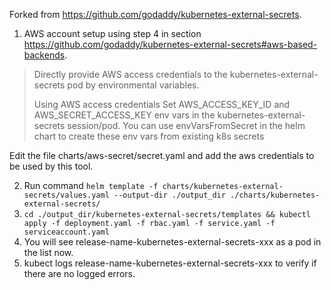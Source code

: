  Forked from https://github.com/godaddy/kubernetes-external-secrets. 

 1. AWS account setup using step 4 in section https://github.com/godaddy/kubernetes-external-secrets#aws-based-backends. 
 > Directly provide AWS access credentials to the
> kubernetes-external-secrets pod by environmental variables.
> 
> Using AWS access credentials Set AWS_ACCESS_KEY_ID and
> AWS_SECRET_ACCESS_KEY env vars in the kubernetes-external-secrets
> session/pod. You can use envVarsFromSecret in the helm chart to create
> these env vars from existing k8s secrets

Edit the file charts/aws-secret/secret.yaml and add the aws credentials to be used by this tool.

 2. Run command 
 `helm template -f charts/kubernetes-external-secrets/values.yaml --output-dir ./output_dir ./charts/kubernetes-external-secrets/`
 3. `cd ./output_dir/kubernetes-external-secrets/templates && kubectl apply -f deployment.yaml -f rbac.yaml -f service.yaml -f serviceaccount.yaml`
 4. You will see release-name-kubernetes-external-secrets-xxx as a pod in the list now. 
 5. kubect logs release-name-kubernetes-external-secrets-xxx to verify if there are no logged errors.




